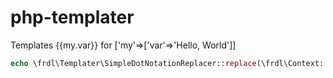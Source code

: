 # php-templater
Templates {{my.var}}  for ['my'=>['var'=>'Hello, World']]


```php
echo \frdl\Templater\SimpleDotNotationReplacer::replace(\frdl\Context::create($arr),  'Message: {{test.message}}');
```
